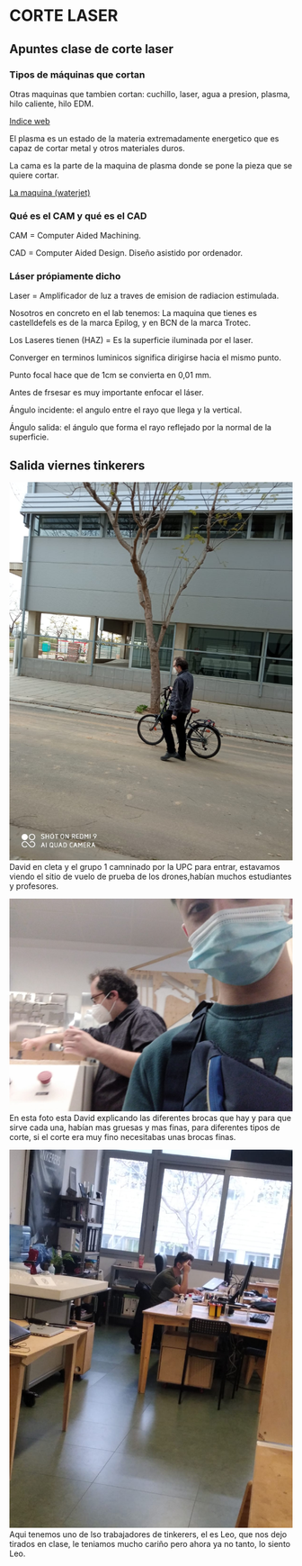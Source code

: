 # CORTE LASER

## Apuntes clase de corte laser

### Tipos de máquinas que cortan

Otras maquinas que tambien cortan: cuchillo, laser, agua a presion, plasma, hilo caliente, hilo EDM.

[Indice web](http://academy.cba.mit.edu/classes/computer_cutting/index.html)

El plasma es un estado de la materia extremadamente energetico que es capaz de cortar metal y otros materiales duros.

La cama es la parte de la maquina de plasma donde se pone la pieza que se quiere cortar.

[La maquina (waterjet)](https://www.wazer.com/)

### Qué es el CAM y qué es el CAD

CAM = Computer Aided Machining. 

CAD = Computer Aided Design. Diseño asistido por ordenador.

### Láser própiamente dicho

Laser = Amplificador de luz a traves de emision de radiacion estimulada.

Nosotros en concreto en el lab tenemos: La maquina que tienes es castelldefels es de la marca Epilog, y en BCN de la marca Trotec.

Los Laseres tienen (HAZ) = Es la superficie iluminada por el laser.

Converger en terminos luminicos significa dirigirse hacia el mismo punto.

Punto focal hace que de 1cm se convierta en 0,01 mm.

Antes de frsesar es muy importante enfocar el láser.

Ángulo incidente: el angulo entre el rayo que llega y la vertical.

Ángulo salida: el ángulo que forma el rayo reflejado por la normal de la superficie.


## Salida viernes tinkerers

![David en cleta](https://github.com/reverte04/Soldadura-y-disegn-3.eva/blob/main/foto8.jpeg) David en cleta y el grupo 1 camninado por la UPC para entrar, estavamos viendo el sitio de vuelo de prueba de los drones,habían muchos estudiantes y profesores.

![](https://github.com/reverte04/Soldadura-y-disegn-3.eva/blob/main/foto1%20salida.jpeg) En esta foto esta David explicando las diferentes brocas que hay y para que sirve cada una, habían mas gruesas y mas finas, para diferentes tipos de corte, si el corte era muy fino necesitabas unas brocas finas.

![](https://github.com/reverte04/Soldadura-y-disegn-3.eva/blob/main/foto4.jpeg) Aqui tenemos uno de lso trabajadores de tinkerers, el es Leo, que nos dejo tirados en clase, le teniamos mucho cariño pero ahora ya no tanto, lo siento Leo.

![]()



